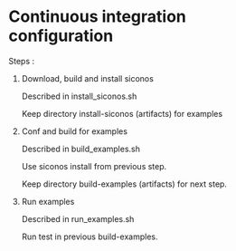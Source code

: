 Continuous integration configuration
====================================


Steps :

1. Download, build and install siconos 

   Described in install_siconos.sh
   
   Keep directory install-siconos (artifacts) for examples
   
   
2. Conf and build for examples
   
   Described in build_examples.sh
   
   Use siconos install from previous step.
   
   Keep directory build-examples (artifacts) for next step.
   
3. Run examples

    Described in run_examples.sh
    
    Run test in previous build-examples.
